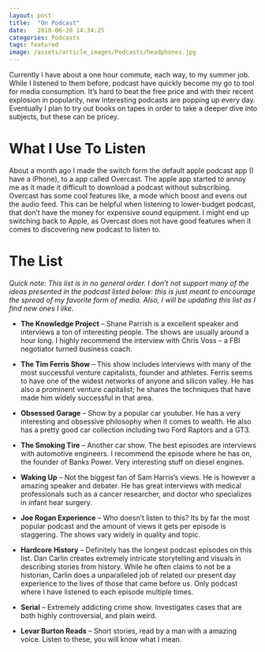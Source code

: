 ```yaml
---
layout: post
title:  "On Podcast"
date:   2018-06-20 14:34:25
categories: Podcasts 
tags: featured
image: /assets/article_images/Podcasts/headphones.jpg
---
```

Currently I have about a one hour commute, each way, to my summer job. While I listened to them before, podcast have quickly become my go to tool for media consumption. It’s hard to beat the free price and with their recent explosion in popularity, new interesting podcasts are popping up every day. Eventually I plan to try out books on tapes in order to take a deeper dive into subjects, but these can be pricey.

# What I Use To Listen
About a month ago I made the switch form the default apple podcast app (I have a iPhone), to a app called Overcast. The apple app started to annoy me as it made it difficult to download a podcast without subscribing. Overcast has some cool features like, a mode which boost and evens out the audio feed. This can be helpful when listening to lower-budget podcast, that don’t have the money for expensive sound equipment. I might end up switching back to Apple, as Overcast does not have good features when it comes to discovering new podcast to listen to.

# The List 
*Quick note: This list is in no general order. I don’t not support many of the ideas presented in the podcast listed below: this is just meant to encourage the spread of my favorite form of media. Also, I will be updating this list as I find new ones I like.*

* **The Knowledge Project** – Shane Parrish is a excellent speaker and interviews a ton of interesting people. The shows are usually around a hour long. I highly recommend the interview with Chris Voss – a FBI negotiator turned business coach.

* **The Tim Ferris Show** – This show includes interviews with many of the most successful venture capitalists, founder and athletes. Ferris seems to have one of the widest networks of anyone and silicon valley. He has also a prominent venture capitalist; he shares the techniques that have made him widely successful in that area.

* **Obsessed Garage** – Show by a popular car youtuber. He has a very interesting and obsessive philosophy when it comes to wealth. He also has a pretty good car collection including two Ford Raptors and a GT3.

* **The Smoking Tire** – Another car show. The best episodes are interviews with automotive engineers. I recommend the episode where he has on, the founder of Banks Power. Very interesting stuff on diesel engines.

* **Waking Up** – Not the biggest fan of Sam Harris’s views. He is however a amazing speaker and debater. He has great interviews with medical professionals such as a cancer researcher, and doctor who specializes in infant hear surgery.

* **Joe Rogan Experience** – Who doesn’t listen to this? Its by far the most popular podcast and the amount of views it gets per episode is staggering. The shows vary widely in quality and topic.

* **Hardcore History** – Definitely has the longest podcast episodes on this list. Dan Carlin creates extremely intricate storytelling and visuals in describing stories from history. While he often claims to not be a historian, Carlin does a unparalleled job of related our present day experience to the lives of those that came before us. Only podcast where I have listened to each episode multiple times.

* **Serial** – Extremely addicting crime show. Investigates cases that are both highly controversial, and plain weird.

* **Levar Burton Reads** – Short stories, read by a man with a amazing voice. Listen to these, you will know what I mean.
